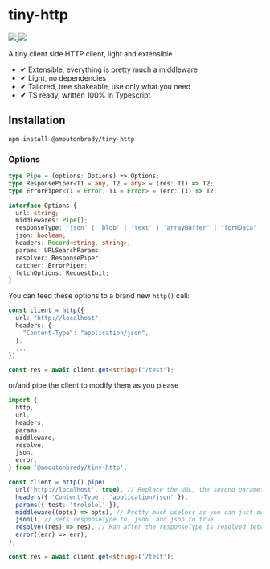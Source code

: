 # tiny-http

<p>
    <a href="https://bundlephobia.com/result?p=@amoutonbrady/tiny-http">
      <img src="https://badgen.net/bundlephobia/min/@amoutonbrady/tiny-http" />
    </a>
    <a href="https://www.pika.dev/npm/@amoutonbrady/tiny-http">
      <img src="https://badgen.net/npm/v/@amoutonbrady/tiny-http" />
    </a>
</p>

A tiny client side HTTP client, light and extensible

- ✔ Extensible, everything is pretty much a middleware
- ✔ Light, no dependencies
- ✔ Tailored, tree shakeable, use only what you need
- ✔ TS ready, written 100% in Typescript

## Installation

`npm install @amoutonbrady/tiny-http`

### Options

```ts
type Pipe = (options: Options) => Options;
type ResponsePiper<T1 = any, T2 = any> = (res: T1) => T2;
type ErrorPiper<T1 = Error, T1 = Error> = (err: T1) => T2;

interface Options {
  url: string;
  middlewares: Pipe[];
  responseType: 'json' | 'blob' | 'text' | 'arrayBuffer' | 'formData' | 'clone';
  json: boolean;
  headers: Record<string, string>;
  params: URLSearchParams;
  resolver: ResponsePiper;
  catcher: ErrorPiper;
  fetchOptions: RequestInit;
}
```

You can feed these options to a brand new `http()` call:

```ts
const client = http({
  url: "http://localhost",
  headers: {
    "Content-Type": "application/json",
  },
  ...
})

const res = await client.get<string>("/test");
```

or/and pipe the client to modify them as you please

```ts
import {
  http,
  url,
  headers,
  params,
  middleware,
  resolve,
  json,
  error,
} from '@amoutonbrady/tiny-http';

const client = http().pipe(
  url('http://localhost', true), // Replace the URL, the second parameter is to replace or append
  headers({ 'Content-Type': 'application/json' }),
  params({ test: 'trololol' }),
  middleware((opts) => opts), // Pretty much useless as you can just do (opts) => opts
  json(), // sets responseType to `json` and json to true
  resolve((res) => res), // Ran after the responseType is resolved fetch(url).then(r => r.json()).r(myResolver)
  error((err) => err),
);

const res = await client.get<string>('/test');
```
